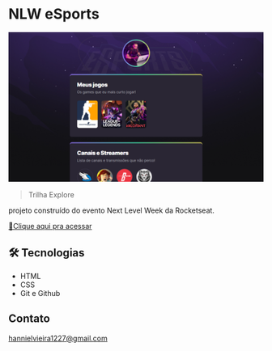 # NLW eSports 

![preview](./.github/preview.png)

> Trilha Explore

projeto construído do evento Next Level Week da Rocketseat.

[🔗Clique aqui pra acessar](https://hanniel09.github.io/NLW-eSports-explorer/)

## 🛠 Tecnologias

- HTML
- CSS
- Git e Github




## Contato

hannielvieira1227@gmail.com
